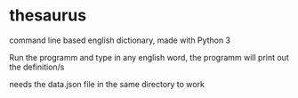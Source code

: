 # thesaurus
command line based english dictionary, made with Python 3

Run the programm and type in any english word, the programm will print out the definition/s

needs the data.json file in the same directory to work
